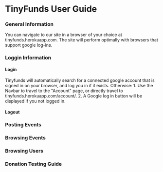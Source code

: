 # TinyFunds User Guide

### General Information
You can navigate to our site in a browser of your choice at tinyfunds.herokuapp.com.
The site will perform optimally with browsers that support google log-ins.

### Loggin Information
#### Login
Tinyfunds will automatically search for a connected google account that is signed in on your browser, and log you in if it exists.
Otherwise:
    1. Use the Navbar to travel to the "Account" page, or directly travel to tinyfunds.herokuapp.com/account/.
    2. A Google log in button will be displayed if you not logged in.
#### Logout
    

### Posting Events

 


### Browsing Events

### Browsing Users


### Donation Testing Guide


